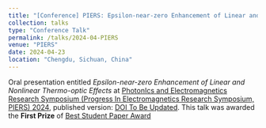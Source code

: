 ```yaml
---
title: "[Conference] PIERS: Epsilon-near-zero Enhancement of Linear and Nonlinear Thermo-optic Effects"
collection: talks
type: "Conference Talk"
permalink: /talks/2024-04-PIERS
venue: "PIERS"
date: 2024-04-23
location: "Chengdu, Sichuan, China"
---
```


Oral presentation entitled *Epsilon-near-zero Enhancement of Linear and Nonlinear Thermo-optic Effects* at [PhotonIcs and Electromagnetics Research Symposium (Progress In Electromagnetics Research Symposium, PIERS) 2024](https://[opg.optica.org/conference.cfm?meetingid=124&yr=2022](https://cd2024.piers.org/)), published version: [DOI To Be Updated](https://doi.org/10.1364/CLEO_SI.2022.STh5E.6). This talk was awarded the **First Prize** of [Best Student Paper Award](https://piers.org/awards/best-studend-paper.html)